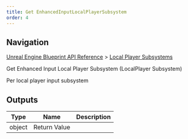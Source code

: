 ```yaml
---
title: Get EnhancedInputLocalPlayerSubsystem
order: 4
---
```

## Navigation

[Unreal Engine Blueprint API Reference](https://dev.epicgames.com/documentation/en-us/unreal-engine/BlueprintAPI) > [Local Player Subsystems](https://dev.epicgames.com/documentation/en-us/unreal-engine/BlueprintAPI/LocalPlayerSubsystems)

Get Enhanced Input Local Player Subsystem (LocalPlayer Subsystem)

Per local player input subsystem

## Outputs

| Type | Name | Description |
| --- | --- | --- |
| object | Return Value |  |

